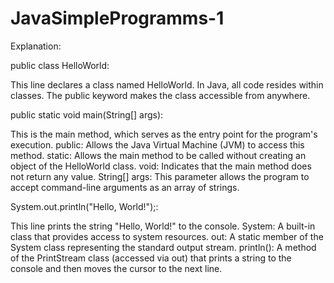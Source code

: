 # JavaSimpleProgramms-1


Explanation:

public class HelloWorld:

This line declares a class named HelloWorld. In Java, all code resides within classes. The public keyword makes the class accessible from anywhere.

public static void main(String[] args):

This is the main method, which serves as the entry point for the program's execution.
public: Allows the Java Virtual Machine (JVM) to access this method.
static: Allows the main method to be called without creating an object of the HelloWorld class.
void: Indicates that the main method does not return any value.
String[] args: This parameter allows the program to accept command-line arguments as an array of strings.

System.out.println("Hello, World!");:

This line prints the string "Hello, World!" to the console.
System: A built-in class that provides access to system resources.
out: A static member of the System class representing the standard output stream.
println(): A method of the PrintStream class (accessed via out) that prints a string to the console and then moves the cursor to the next line.
